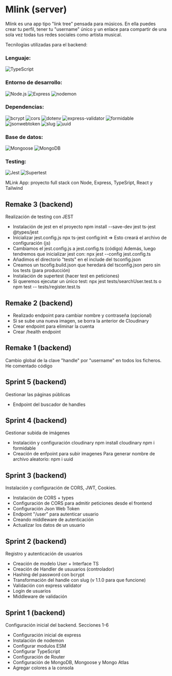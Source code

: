 # Mlink (server)

Mlink es una app tipo "link tree" pensada para músicos. En ella puedes crear tu perfil, tener tu "username" único y un enlace para compartir de una sola vez todas tus redes sociales como artista musical.

Tecnilogías utilizadas para el backend:

### Lenguaje: 
![TypeScript](https://img.shields.io/badge/TypeScript-3178C6?style=flat&logo=typescript&logoColor=white)

### Entorno de desarrollo:
![Node.js](https://img.shields.io/badge/Node.js-339933?style=flat&logo=node.js&logoColor=white)
![Express](https://img.shields.io/badge/Express-000000?style=flat&logo=express&logoColor=white)
![nodemon](https://img.shields.io/badge/nodemon-76D04B?style=flat&logo=npm&logoColor=white)

### Dependencias:
![bcrypt](https://img.shields.io/badge/bcrypt-CC3534?style=flat&logo=npm&logoColor=white)
![cors](https://img.shields.io/badge/cors-CC3534?style=flat&logo=npm&logoColor=white)
![dotenv](https://img.shields.io/badge/dotenv-CC3534?style=flat&logo=npm&logoColor=white)
![express-validator](https://img.shields.io/badge/express--validator-CC3534?style=flat&logo=npm&logoColor=white)
![formidable](https://img.shields.io/badge/formidable-CC3534?style=flat&logo=npm&logoColor=white)
![jsonwebtoken](https://img.shields.io/badge/jsonwebtoken-CC3534?style=flat&logo=npm&logoColor=white)
![slug](https://img.shields.io/badge/slug-CC3534?style=flat&logo=npm&logoColor=white)
![uuid](https://img.shields.io/badge/uuid-CC3534?style=flat&logo=npm&logoColor=white)

### Base de datos:
![Mongoose](https://img.shields.io/badge/Mongoose-880000?style=flat&logo=mongodb&logoColor=white)
![MongoDB](https://img.shields.io/badge/MongoDB-47A248?style=flat&logo=mongodb&logoColor=white)

### Testing:
![Jest](https://img.shields.io/badge/Jest-C21325?style=flat&logo=jest&logoColor=white)
![Supertest](https://img.shields.io/badge/supertest-CC3534?style=flat&logo=npm&logoColor=white)


MLink App: proyecto full stack con Node, Express, TypeSript, React y Tailwind

## Remake 3 (backend)

Realización de testing con JEST

* Instalación de jest en el proyecto
    npm install --save-dev jest ts-jest @types/jest
* Inicializar jest.config.js
    npx ts-jest config:init => Esto creará el archivo de configuración (js)
* Cambiamos el jest.config.js a jest.config.ts (código)
    Además, luego tendremos que inicializar jest con:
    npx jest --config jest.config.ts
* Añadimos el directorio "tests" en el include del tsconfig.json
* Creamos un tscofig.build.json que heredará del tsconfig.json pero sin los tests (para producción)
* Instalación de supertest (hacer test en peticiones)
* Si queremos ejecutar un único test:
    npx jest tests/searchUser.test.ts
    o
    npm test -- tests/register.test.ts

## Remake 2 (backend)

* Realizado endpoint para cambiar nombre y contraseña (opcional)
* Si se sube una nueva imagen, se borra la anterior de Cloudinary
* Crear endpoint para eliminar la cuenta
* Crear /health endpoint

## Remake 1 (backend)

Cambio global de la clave "handle" por "username" en todos los ficheros.
He comentado código

## Sprint 5 (backend)

Gestionar las páginas públicas

* Endpoint del buscador de handles

## Sprint 4 (backend)

Gestionar subida de imágenes

* Instalación y configuración cloudinary
npm install cloudinary
npm i formidable
* Creación de enfpoint para subir imagenes
Para generar nombre de archivo aleatorio: npm i uuid


## Sprint 3 (backend)

Instalación y configuración de CORS, JWT, Cookies.

* Instalación de CORS + types
* Configuración de CORS para admitir peticiones desde el frontend
* Configuración Json Web Token
* Endpoint "/user" para autenticar usuario
* Creando middleware de autenticación
* Actualizar los datos de un usuario

## Sprint 2 (backend)

Registro y autenticación de usuarios

* Creación de modelo User + Interface TS
* Creación de Handler de usuuarios (controlador)
* Hashing del password con bcrypt
* Transformación del handle con slug (v 1.1.0 para que funcione)
* Validación con express validator
* Login de usuarios
* Middleware de validación


## Sprint 1 (backend)

Configuración inicial del backend.
Secciones 1-6

* Configuración inicial de express
* Instalación de nodemon
* Configurar modulos ESM
* Configurar TypeScript
* Configuración de Router
* Configuración de MongoDB, Mongoose y Mongo Atlas
* Agregar colores a la consola
